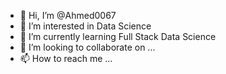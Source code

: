 - 👋 Hi, I’m @Ahmed0067
- 👀 I’m interested in Data Science
- 🌱 I’m currently learning Full Stack Data Science
- 💞️ I’m looking to collaborate on ...
- 📫 How to reach me ...

<!---
Ahmed0067/Ahmed0067 is a ✨ special ✨ repository because its `README.md` (this file) appears on your GitHub profile.
You can click the Preview link to take a look at your changes.
--->
